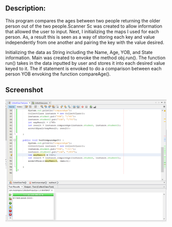 ## Description:

This program compares the ages between two people returning the older person out of the two people.Scanner Sc was created to allow information that allowed the user to input. Next, I initializing the maps I used for each person. As, a result this is seen as a way of storing each key and value independently from one another and pairing the key with the value desired.

Initializing the data as String including the Name, Age, YOB, and State information. Main was created to envoke the method obj.run(). The function run() takes in the data inputted by user and stores it into each desired value keyed to it. The if statement is envoked to do a comparison between each person YOB envoking the function compareAge().

## Screenshot
![CollectionTestPass.png](CollectionTestPass.png)
